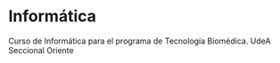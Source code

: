 # Informática
Curso de Informática para el programa de Tecnología Biomédica. UdeA Seccional Oriente
